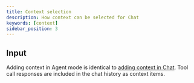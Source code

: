 ```yaml
---
title: Context selection
description: How context can be selected for Chat
keywords: [context]
sidebar_position: 3
---
```


## Input

Adding context in Agent mode is identical to [adding context in Chat](../chat/context-selection.md). Tool call responses are included in the chat history as context items.
